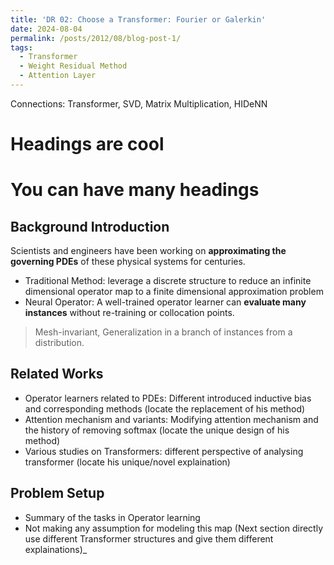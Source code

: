 ```yaml
---
title: 'DR 02: Choose a Transformer: Fourier or Galerkin'
date: 2024-08-04
permalink: /posts/2012/08/blog-post-1/
tags:
  - Transformer
  - Weight Residual Method
  - Attention Layer
---
```


Connections: Transformer, SVD, Matrix Multiplication, HIDeNN

Headings are cool
======

You can have many headings
======

Background Introduction
------
Scientists and engineers have been working on **approximating the governing PDEs** of these physical systems for centuries.
- Traditional Method: leverage a discrete structure to reduce an infinite dimensional operator map to a finite dimensional approximation problem
- Neural Operator: A well-trained operator learner can **evaluate many instances** without re-training or collocation points.
> Mesh-invariant, Generalization in a branch of instances from a distribution.

Related Works
------
- Operator learners related to PDEs: Different introduced inductive bias and corresponding methods (locate the replacement of his method)
- Attention mechanism and variants: Modifying attention mechanism and the history of removing softmax (locate the unique design of his method)
- Various studies on Transformers: different perspective of analysing transformer (locate his unique/novel explaination)

Problem Setup
------
- Summary of the tasks in Operator learning
- Not making any assumption for modeling this map (Next section directly use different Transformer structures and give them different explainations)_
